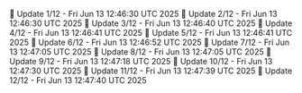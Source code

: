 📌 Update 1/12 - Fri Jun 13 12:46:30 UTC 2025
📌 Update 2/12 - Fri Jun 13 12:46:30 UTC 2025
📌 Update 3/12 - Fri Jun 13 12:46:40 UTC 2025
📌 Update 4/12 - Fri Jun 13 12:46:41 UTC 2025
📌 Update 5/12 - Fri Jun 13 12:46:41 UTC 2025
📌 Update 6/12 - Fri Jun 13 12:46:52 UTC 2025
📌 Update 7/12 - Fri Jun 13 12:47:05 UTC 2025
📌 Update 8/12 - Fri Jun 13 12:47:05 UTC 2025
📌 Update 9/12 - Fri Jun 13 12:47:18 UTC 2025
📌 Update 10/12 - Fri Jun 13 12:47:30 UTC 2025
📌 Update 11/12 - Fri Jun 13 12:47:39 UTC 2025
📌 Update 12/12 - Fri Jun 13 12:47:40 UTC 2025
